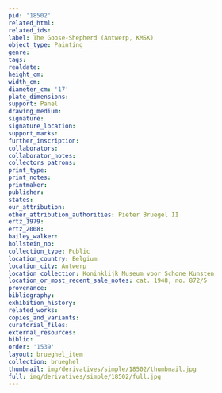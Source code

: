 ```yaml
---
pid: '18502'
related_html: 
related_ids: 
label: The Goose-Shepherd (Antwerp, KMSK)
object_type: Painting
genre: 
tags: 
realdate: 
height_cm: 
width_cm: 
diameter_cm: '17'
plate_dimensions: 
support: Panel
drawing_medium: 
signature: 
signature_location: 
support_marks: 
further_inscription: 
collaborators: 
collaborator_notes: 
collectors_patrons: 
print_type: 
print_notes: 
printmaker: 
publisher: 
states: 
our_attribution: 
other_attribution_authorities: Pieter Bruegel II
ertz_1979: 
ertz_2008: 
bailey_walker: 
hollstein_no: 
collection_type: Public
location_country: Belgium
location_city: Antwerp
location_collection: Koninklijk Museum voor Schone Kunsten
location_or_most_recent_sale_notes: cat. 1948, no. 872/5
provenance: 
bibliography: 
exhibition_history: 
related_works: 
copies_and_variants: 
curatorial_files: 
external_resources: 
biblio: 
order: '1539'
layout: brueghel_item
collection: brueghel
thumbnail: img/derivatives/simple/18502/thumbnail.jpg
full: img/derivatives/simple/18502/full.jpg
---
```

